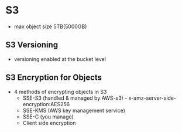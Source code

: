 # S3
- max object size 5TB(5000GB)
## S3 Versioning
- versioning enabled at the bucket level
## S3 Encryption for Objects
- 4 methods of encrypting objects in S3
  - SSE-S3 (handled & managed by AWS-s3) -  x-amz-server-side-encryption:AES256
  - SSE-KMS (AWS key management service)
  - SSE-C (you manage)
  - Client side encryption
  
